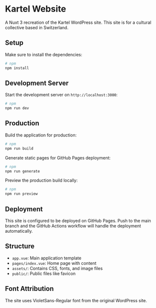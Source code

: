 # Kartel Website

A Nuxt 3 recreation of the Kartel WordPress site. This site is for a cultural collective based in Switzerland.

## Setup

Make sure to install the dependencies:

```bash
# npm
npm install
```

## Development Server

Start the development server on `http://localhost:3000`:

```bash
# npm
npm run dev
```

## Production

Build the application for production:

```bash
# npm
npm run build
```

Generate static pages for GitHub Pages deployment:

```bash
# npm
npm run generate
```

Preview the production build locally:

```bash
# npm
npm run preview
```

## Deployment

This site is configured to be deployed on GitHub Pages. Push to the main branch and the GitHub Actions workflow will handle the deployment automatically.

## Structure

- `app.vue`: Main application template
- `pages/index.vue`: Home page with content
- `assets/`: Contains CSS, fonts, and image files
- `public/`: Public files like favicon

## Font Attribution

The site uses VioletSans-Regular font from the original WordPress site.
